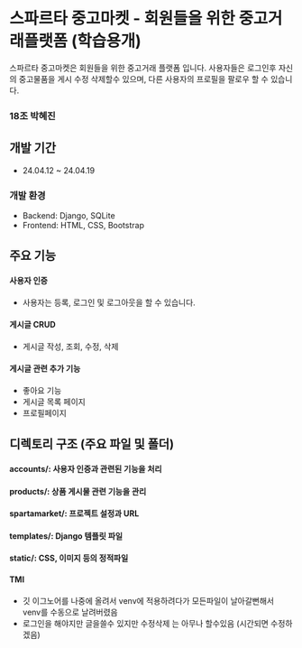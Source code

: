 # 스파르타 중고마켓 - 회원들을 위한 중고거래플랫폼 (학습용개)
스파르타 중고마켓은 회원들을 위한 중고거래 플랫폼 입니다.
사용자들은 로그인후 자신의 중고물품을 게시 수정 삭제할수 있으며, 다른 사용자의 프로필을 팔로우 할 수 있습니다.


### 18조 박혜진


## 개발 기간
* 24.04.12 ~ 24.04.19 


### 개발 환경
* Backend: Django, SQLite
* Frontend: HTML, CSS, Bootstrap


## 주요 기능
#### 사용자 인증
- 사용자는 등록, 로그인 및 로그아웃을 할 수 있습니다.
#### 게시글 CRUD
- 게시글 작성, 조회, 수정, 삭제
#### 게시글 관련 추가 기능
- 좋아요 기능
- 게시글 목록 페이지
- 프로필페이지

## 디렉토리 구조 (주요 파일 및 폴더)
#### accounts/: 사용자 인증과 관련된 기능을 처리
#### products/: 상품 게시물 관련 기능을 관리
#### spartamarket/: 프로젝트 설정과 URL
#### templates/: Django 템플릿 파일
#### static/: CSS, 이미지 등의 정적파일

#### TMI 
- 깃 이그노어를 나중에 올려서 venv에 적용하려다가 모든파일이 날아갈뻔해서 venv를 수동으로 날려버렸음
- 로그인을 해야지만 글을쓸수 있지만 수정삭제 는 아무나 할수있음 (시간되면 수정하겠음)
